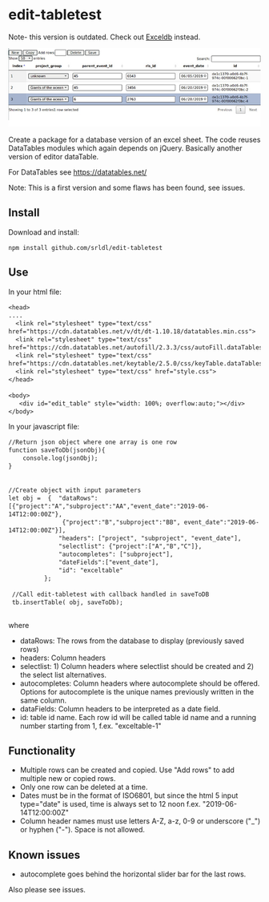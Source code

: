 # edit-tabletest

Note- this version is outdated. Check out [Exceldb]( https://github.com/srldl/exceldb) instead.


![alt text](https://github.com/srldl/edit-tabletest/blob/master/img/ecotox.jpg)

Create a package for a database version of an excel sheet. The code reuses DataTables modules which again depends on jQuery. Basically another version of editor dataTable.

For DataTables see https://datatables.net/

Note: This is a first version and some flaws has been found, see issues. 


## Install

Download and install:

```
npm install github.com/srldl/edit-tabletest
```

## Use


In your html file:
  
  ```
  <head>
  ....
    <link rel="stylesheet" type="text/css" href="https://cdn.datatables.net/v/dt/dt-1.10.18/datatables.min.css">
    <link rel="stylesheet" type="text/css" href="https://cdn.datatables.net/autofill/2.3.3/css/autoFill.dataTables.min.css">
    <link rel="stylesheet" type="text/css" href="https://cdn.datatables.net/keytable/2.5.0/css/keyTable.dataTables.min.css">
	<link rel="stylesheet" type="text/css" href="style.css">
  </head>
  
  <body>
     <div id="edit_table" style="width: 100%; overflow:auto;"></div>
  </body>
  
  ```
  

In your javascript file:

```
//Return json object where one array is one row
function saveToDb(jsonObj){
    console.log(jsonObj);
}


//Create object with input parameters
let obj =  {  "dataRows": [{"project":"A","subproject":"AA","event_date":"2019-06-14T12:00:00Z"},
			   {"project":"B","subproject":"BB", event_date":"2019-06-14T12:00:00Z"}],
              "headers": ["project", "subproject", "event_date"],
              "selectlist": {"project":["A","B","C"]},
              "autocompletes": ["subproject"],
              "dateFields":["event_date"],
              "id": "exceltable"
          };

 //Call edit-tabletest with callback handled in saveToDB
 tb.insertTable( obj, saveToDb);
  
```
  where
- dataRows: The rows from the database to display (previously saved rows)
- headers: Column headers
- selectlist: 1) Column headers where selectlist should be created and 2) the select list alternatives.
- autocompletes: Column headers where autocomplete should be offered. Options for autocomplete is the unique names previously written in the same column.
- dataFields: Column headers to be interpreted as a date field.
- id: table id name. Each row id will be called table id name and a running number starting from 1,
f.ex. "exceltable-1"

## Functionality
- Multiple rows can be created and copied. Use "Add rows" to add multiple new or copied rows.
- Only one row can be deleted at a time.
- Dates must be in the format of ISO6801, but since the html 5 input type="date" is used, time is always set to 12 noon f.ex.   "2019-06-14T12:00:00Z"
- Column header names must use letters A-Z, a-z, 0-9 or underscore ("_") or hyphen ("-"). Space is not allowed.
  
  
 ## Known issues
 - autocomplete goes behind the horizontal slider bar for the last rows.
 
 Also please see issues.
 
 
  
 



